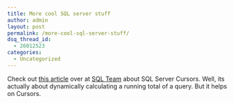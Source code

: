 ```yaml
---
title: More cool SQL server stuff
author: admin
layout: post
permalink: /more-cool-sql-server-stuff/
dsq_thread_id:
  - 26012523
categories:
  - Uncategorized
---
```

Check out [this article][1] over at [SQL Team][2] about SQL Server Cursors. Well, its actually about dynamically calculating a running total of a query. But it helps on Cursors.

 [1]: http://www.sqlteam.com/item.asp?ItemID=3856
 [2]: http://www.sqlteam.com